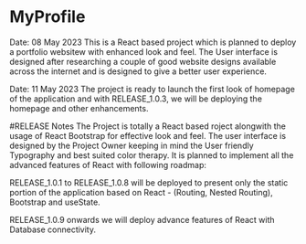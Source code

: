 # MyProfile

Date: 08 May 2023
This is a React based project which is planned to deploy a portfolio websitew with enhanced look and feel. The User interface is designed after researching a couple of good website designs available across the internet and is designed to give a better user experience. 

Date: 11 May 2023
The project is ready to launch the first look of homepage of the application and with RELEASE_1.0.3, we will be deploying the homepage and other enhancements.




#RELEASE Notes
The Project is totally a React based roject alongwith the usage of React Bootstrap for effective look and feel. The user interface is designed by the Project Owner keeping in mind the User friendly Typography and best suited color therapy.
It is planned to implement all the advanced features of React with following roadmap:

RELEASE_1.0.1 to RELEASE_1.0.8 will be deployed to present only the static portion of the application based on React - (Routing, Nested Routing), 
Bootstrap and useState.

RELEASE_1.0.9 onwards we will deploy advance features of React with Database connectivity.
